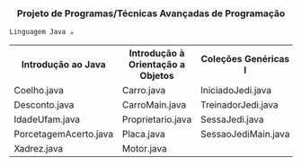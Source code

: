 <h3 align="center">Projeto de Programas/Técnicas Avançadas de Programação</h3>

`Linguagem Java ☕`

<div>
<table>
<tr><th>Introdução ao Java</th><th>Introdução à Orientação a Objetos</th><th>Coleções Genéricas I</th><th>Algoritmos de Ordenação</th></tr>
<tr><td>Coelho.java</td><td>Carro.java</td><td>IniciadoJedi.java</td><td>BubbleSort.java</td></tr>
<tr><td>Desconto.java</td><td>CarroMain.java</td><td>TreinadorJedi.java</td><td>SelectionSort.java</td></tr>
<tr><td>IdadeUfam.java</td><td>Proprietario.java</td><td>SessaJedi.java</td></tr>
<tr><td>PorcetagemAcerto.java</td><td>Placa.java</td><td>SessaoJediMain.java</td></tr>
<tr><td>Xadrez.java</td><td>Motor.java</td></tr>
</table>
</div>

